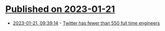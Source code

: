 # [Published on 2023-01-21](index.md)

* [2023-01-21, 09:39:14](https://news.ycombinator.com/item?id=34465195) - [Twitter has fewer than 550 full time engineers](https://www.cnbc.com/2023/01/20/twitter-is-down-to-fewer-than-550-full-time-engineers.html)
